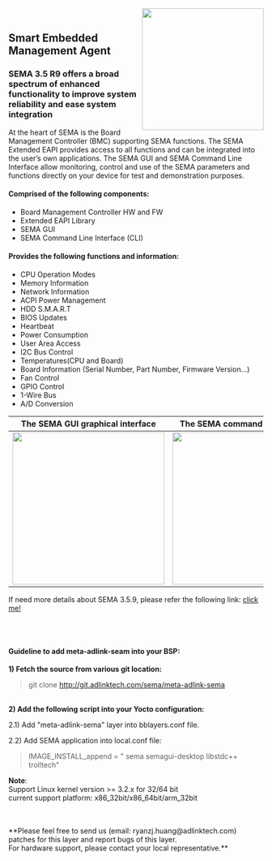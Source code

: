 <img src ="https://material.adlinktech.com/en/Upload/ProductNews/logo_sema.png" width="240" align="right" />


<br>

## Smart Embedded Management Agent ##
### SEMA 3.5 R9 offers a broad spectrum of enhanced functionality to improve system reliability and ease system integration


At the heart of SEMA is the Board Management Controller (BMC) supporting SEMA functions. The SEMA Extended EAPI provides access to all functions and can be integrated into the user’s own applications. The SEMA GUI and SEMA Command Line Interface allow monitoring, control and use of the SEMA parameters and functions directly on your device for test and demonstration purposes. 


#### Comprised of the following components:  ####
- Board Management Controller HW and FW
- Extended EAPI Library
- SEMA GUI
- SEMA Command Line Interface (CLI)

#### Provides the following functions and information: ####
- CPU Operation Modes
- Memory Information
- Network Information
- ACPI Power Management
- HDD S.M.A.R.T
- BIOS Updates
- Heartbeat
- Power Consumption
- User Area Access
- I2C Bus Control
- Temperatures(CPU and Board)
- Board Information (Serial Number, Part Number, Firmware Version...)
- Fan Control
- GPIO Control
- 1-Wire Bus
- A/D Conversion


|      **The SEMA GUI graphical interface**                  |       **The SEMA command line interface**                    |
|:---: |:---: |
|<div style="text-align:right"><img src ="https://material.adlinktech.com/products/images/1274/SEMA_Graphics_Interface.png" width="300" /></div>|<div style="text-align:right"><img src ="https://material.adlinktech.com/products/images/1274/SEMA_Command_Interface.png" width="300" /></div>|
 

If need more details about SEMA 3.5.9, please refer the following link: <a href="https://www.adlinktech.com/Products/Industrial_IoT_and_Cloud_solutions/SEMA_Smart_Embedded_Management_Agent/SEMA?lang=en" title="Title">click me!</a>  


 

<br>
<br>


#### Guideline to add meta-adlink-seam into your BSP:  ####
**1) Fetch the source from various git location:**
>git clone http://git.adlinktech.com/sema/meta-adlink-sema

<br>**2) Add the following script into your Yocto configuration:**

2.1) Add "meta-adlink-sema" layer into bblayers.conf file.

2.2) Add SEMA application into local.conf file:
>IMAGE_INSTALL_append = " sema semagui-desktop libstdc++ trolltech"


**Note**: <br> Support Linux kernel version >= 3.2.x for 32/64 bit <br> current support platform: x86_32bit/x86_64bit/arm_32bit



<br>
<br>
**Please feel free to send us (email: ryanzj.huang@adlinktech.com) patches for this layer and report bugs of this layer. <br>For hardware support, please contact your local representative.**
